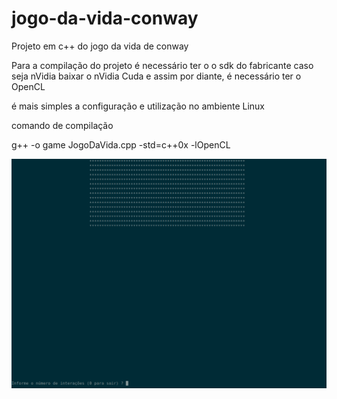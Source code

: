 # jogo-da-vida-conway
Projeto em c++ do jogo da vida de conway

Para a compilação do projeto é necessário ter o o sdk do fabricante
caso seja nVidia baixar o nVidia Cuda e assim por diante,
é necessário ter o OpenCL

é mais simples a configuração e utilização no ambiente Linux

comando de compilação

g++ -o game JogoDaVida.cpp -std=c++0x -lOpenCL

![Nesta parte é informada o número de iterações](tela1.png "Jogo da vida")


